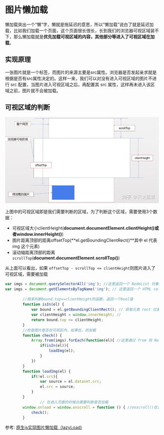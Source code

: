 # 图片懒加载

懒加载突出一个“懒”字，懒就是拖延迟的意思，所以“懒加载”说白了就是延迟加载，比如我们加载一个页面，这个页面很长很长，长到我们的浏览器可视区域装不下，那么懒加载就是**优先加载可视区域的内容，其他部分等进入了可视区域在加载**。

## 实现原理

一张图片就是一个<img>标签，而图片的来源主要是src属性。浏览器是否发起亲求就是根据是否有src属性决定的。这样一来，我们可以对没有进入可视区域的图片不进行 src 配置，当图片进入可视区域之后，再配置其 src 属性，这样再未进入该区域之前，图片就不会被加载。

## 可视区域的判断

![img](./img/14.jpeg)

上图中的可视区域即是我们需要判断的区域，为了判断这个区域，需要使用3个数据：

* 可视区域大小clientHeight(**document.documentElement.clientHeight()**或者**window.innerHeight()**)
* 图片距离顶部的距离offsetTop(**el.getBoundingClientRect()**其中 el 代表 img 这个元素)
* 滚动轴距离顶部的距离`scrollTop`(**document.documentElement.scrollTop()**)

 从上面可以看出，如果 `offsetTop - scrollTop <= clientHeight`则图片进入了可视区域，需要被加载

```javascript
var imgs = document.querySelectorAll('img'); //这里返回一个 NodeList 对象，
var imgs = document.getElementsByTagName('img'); // 这里返回一个 HTML collection 对象

        //用来判断bound.top<=clientHeight的函数，返回一个bool值
        function isIn(el) {
            var bound = el.getBoundingClientRect(); // 获取元素 rect 位置，top 属性为距离 dom 顶部的距离
            var clientHeight = window.innerHeight; //
            return bound.top <= clientHeight;
        } 
        //检查图片是否在可视区内，如果在，则加载
        function check() {
            Array.from(imgs).forEach(function(el){ //这里通过 from 将 NodeList 对象转化为数组
                if(isIn(el)){
                    loadImg(el);
                }
            })
        }
        function loadImg(el) {
            if(!el.src){
                var source = el.dataset.src;
                el.src = source;
            }
        }
				// 在进入页面的时候也需要判断是否加载
        window.onload = window.onscroll = function () { //onscroll()在滚动条滚动的时候触发
            check();
        }
```

参考: [原生js实现图片懒加载（lazyLoad)](https://zhuanlan.zhihu.com/p/55311726?utm_source=wechat_session&utm_medium=social&utm_oi=984754533125271552&utm_content=first)